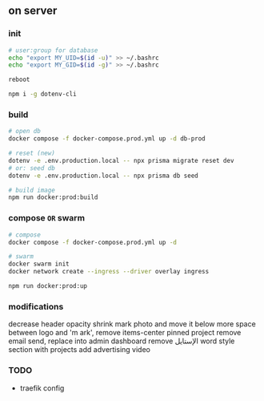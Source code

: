 ## on server

### init
```sh
# user:group for database
echo "export MY_UID=$(id -u)" >> ~/.bashrc
echo "export MY_GID=$(id -g)" >> ~/.bashrc

reboot

npm i -g dotenv-cli
```


### build
```sh
# open db
docker compose -f docker-compose.prod.yml up -d db-prod

# reset (new)
dotenv -e .env.production.local -- npx prisma migrate reset dev
# or: seed db
dotenv -e .env.production.local -- npx prisma db seed

# build image
npm run docker:prod:build
```


### compose `OR` swarm
```sh
# compose
docker compose -f docker-compose.prod.yml up -d

# swarm
docker swarm init
docker network create --ingress --driver overlay ingress

npm run docker:prod:up
```

### modifications
decrease header opacity
shrink mark photo and move it below
more space between logo and 'm ark', remove items-center
pinned project
remove email send, replace into admin dashboard
remove الإستايل word
style section with projects
add advertising video


### TODO
- traefik config
